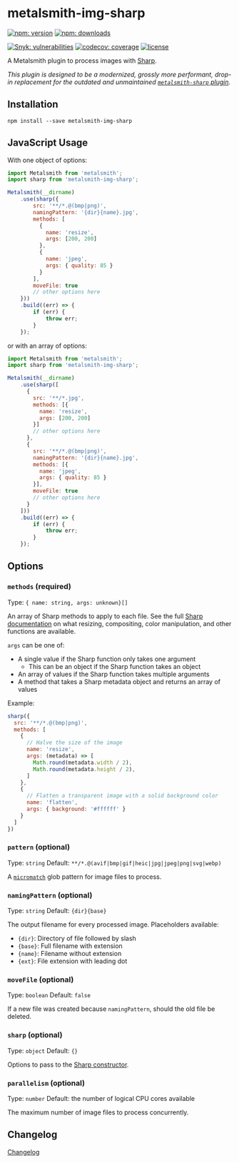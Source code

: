 # metalsmith-img-sharp

[![npm: version](https://img.shields.io/npm/v/metalsmith-img-sharp?color=%23cc3534&label=version&logo=npm&logoColor=white)](https://www.npmjs.com/package/metalsmith-img-sharp)
[![npm: downloads](https://img.shields.io/npm/dw/metalsmith-img-sharp?color=%23cc3534&logo=npm&logoColor=white)](https://www.npmjs.com/package/metalsmith-img-sharp)

[![Snyk: vulnerabilities](https://snyk.io/test/npm/metalsmith-img-sharp/badge.svg)](https://snyk.io/test/npm/metalsmith-img-sharp)
[![codecov: coverage](https://img.shields.io/codecov/c/github/emmercm/metalsmith-plugins?flag=metalsmith-img-sharp&logo=codecov&logoColor=white)](https://codecov.io/gh/emmercm/metalsmith-img-sharp)
[![license](https://img.shields.io/github/license/emmercm/metalsmith-plugins?color=blue)](https://github.com/emmercm/metalsmith-plugins/blob/main/LICENSE)

A Metalsmith plugin to process images with [Sharp](https://sharp.pixelplumbing.com/).

_This plugin is designed to be a modernized, grossly more performant, drop-in replacement for the outdated and unmaintained [`metalsmith-sharp` plugin](https://github.com/axe312ger/metalsmith-sharp)._

## Installation

```shell
npm install --save metalsmith-img-sharp
```

## JavaScript Usage

With one object of options:

```javascript
import Metalsmith from 'metalsmith';
import sharp from 'metalsmith-img-sharp';

Metalsmith(__dirname)
    .use(sharp({
        src: '**/*.@(bmp|png)',
        namingPattern: '{dir}{name}.jpg',
        methods: [
          {
            name: 'resize',
            args: [200, 200]
          },
          {
            name: 'jpeg',
            args: { quality: 85 }
          }
        ],
        moveFile: true
        // other options here
    }))
    .build((err) => {
        if (err) {
            throw err;
        }
    });
```

or with an array of options:

```javascript
import Metalsmith from 'metalsmith';
import sharp from 'metalsmith-img-sharp';

Metalsmith(__dirname)
    .use(sharp([
      {
        src: '**/*.jpg',
        methods: [{
          name: 'resize',
          args: [200, 200]
        }]
        // other options here
      },
      {
        src: '**/*.@(bmp|png)',
        namingPattern: '{dir}{name}.jpg',
        methods: [{
          name: 'jpeg',
          args: { quality: 85 }
        }],
        moveFile: true
        // other options here
      }
    ]))
    .build((err) => {
        if (err) {
            throw err;
        }
    });
```

## Options

### `methods` (required)

Type: `{ name: string, args: unknown}[]`

An array of Sharp methods to apply to each file. See the full [Sharp documentation](https://sharp.pixelplumbing.com/api-operation) on what resizing, compositing, color manipulation, and other functions are available.

`args` can be one of:

- A single value if the Sharp function only takes one argument
  - This can be an object if the Sharp function takes an object
- An array of values if the Sharp function takes multiple arguments
- A method that takes a Sharp metadata object and returns an array of values

Example:

```javascript
sharp({
  src: '**/*.@(bmp|png)',
  methods: [
    {
      // Halve the size of the image
      name: 'resize',
      args: (metadata) => [
        Math.round(metadata.width / 2),
        Math.round(metadata.height / 2),
      ]
    },
    {
      // Flatten a transparent image with a solid background color
      name: 'flatten',
      args: { background: '#ffffff' }
    }
  ]
})
```

### `pattern` (optional)

Type: `string` Default: `**/*.@(avif|bmp|gif|heic|jpg|jpeg|png|svg|webp)`

A [`micromatch`](https://www.npmjs.com/package/micromatch) glob pattern for image files to process.

### `namingPattern` (optional)

Type: `string` Default: `{dir}{base}`

The output filename for every processed image. Placeholders available:

- `{dir}`: Directory of file followed by slash
- `{base}`: Full filename with extension
- `{name}`: Filename without extension
- `{ext}`: File extension with leading dot

### `moveFile` (optional)

Type: `boolean` Default: `false`

If a new file was created because `namingPattern`, should the old file be deleted.

### `sharp` (optional)

Type: `object` Default: `{}`

Options to pass to the [Sharp constructor](https://sharp.pixelplumbing.com/api-constructor).

### `parallelism` (optional)

Type: `number` Default: the number of logical CPU cores available

The maximum number of image files to process concurrently.

## Changelog

[Changelog](./CHANGELOG.md)
